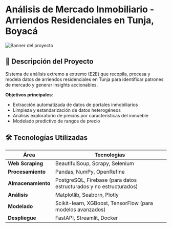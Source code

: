 # Análisis de Mercado Inmobiliario - Arriendos Residenciales en Tunja, Boyacá

![Banner del proyecto](https://lh3.googleusercontent.com/gg-dl/AJfQ9KSXTqSmuACyEo-GuO4WPQMKfEblDbbMIEZ4kkGy1CUkWuoDxnF_Kp13LCVu3In4s7Mx5tPH3D6awyvSwhtb7UcHOmqVJNFytrU8SBA-ppCbnzzTNk7VLntLW7EhHE1Oe1XjQllsm1D2ghMaTxVEWCglgnmw6iJtz2RtzuUJqBitvVyp6A=s1024) 

## 📌 Descripción del Proyecto
Sistema de análisis extremo a extremo (E2E) que recopila, procesa y modela datos de arriendos residenciales en Tunja para identificar patrones de mercado y generar insights accionables.

**Objetivos principales**:
- Extracción automatizada de datos de portales inmobiliarios
- Limpieza y estandarización de datos heterogéneos
- Análisis exploratorio de precios por características del inmueble
- Modelado predictivo de rangos de precio

## 🛠️ Tecnologías Utilizadas
| Área           | Tecnologías                                                                 |
|----------------|----------------------------------------------------------------------------|
| **Web Scraping** | BeautifulSoup, Scrapy, Selenium                                           |
| **Procesamiento** | Pandas, NumPy, OpenRefine                                                 |
| **Almacenamiento** | PostgreSQL, Firebase (para datos estructurados y no estructurados)        |
| **Análisis**    | Matplotlib, Seaborn, Plotly                                               |
| **Modelado**    | Scikit-learn, XGBoost, TensorFlow (para modelos avanzados)                |
| **Despliegue**  | FastAPI, Streamlit, Docker                                                |

